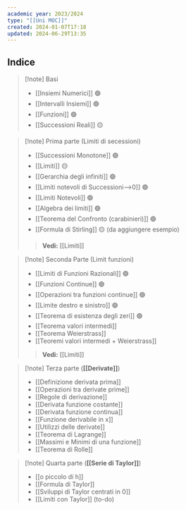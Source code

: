 ```yaml
---
academic year: 2023/2024
type: "[[Uni MOC]]"
created: 2024-01-07T17:18
updated: 2024-06-29T13:35
---
```

## Indice

>[!note] Basi
>- [[Insiemi Numerici]] 🟢
>- [[Intervalli Insiemi]] 🟢
>- [[Funzioni]] 🟢
>- [[Successioni Reali]] 🟡

>[!note] Prima parte (Limiti di secessioni)
>- [[Successioni Monotone]] 🟢
>- [[Limiti]] 🟡
>- [[Gerarchia degli infiniti]] 🟢
>- [[Limiti notevoli di Successioni-->0]] 🟢
>- [[Limiti Notevoli]] 🟢
>- [[Algebra dei limiti]] 🟢
>- [[Teorema del Confronto (carabinieri)]] 🟢
>- [[Formula di Stirling]] 🟡 (da aggiungere esempio)
>
>>**Vedi:** [[Limiti]]

>[!note] Seconda Parte (Limit funzioni)
>- [[Limiti di Funzioni Razionali]] 🟢
>- [[Funzioni Continue]] 🟢
>- [[Operazioni tra funzioni continue]] 🟢
>- [[Limite destro e sinistro]] 🟢
>- [[Teorema di esistenza degli zeri]] 🟢
>- [[Teorema valori intermedi]]
>- [[Teorema Weierstrass]]
>- [[Teoremi valori intermedi + Weierstrass]]
>
>>**Vedi:** [[Limiti]]

>[!note] Terza parte (**[[Derivate]]**)
>- [[Definizione derivata prima]]
>- [[Operazioni tra derivate prime]]
>- [[Regole di derivazione]]
>- [[Derivata funzione costante]]
>- [[Derivata funzione continua]]
>- [[Funzione derivabile in x]]
>- [[Utilizzi delle derivate]]
>- [[Teorema di Lagrange]]
>- [[Massimi e Minimi di una funzione]]
>- [[Teorema di Rolle]]

>[!note] Quarta parte (**[[Serie di Taylor]]**)
>- [[o piccolo di h]]
>-  [[Formula di Taylor]]
>- [[Sviluppi di Taylor centrati in 0]] 
>- [[Limiti con Taylor]] (to-do)

